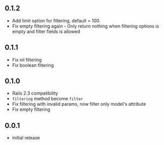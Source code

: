 ## 0.1.2
  * Add limit option for filtering, default = 100.
  * Fix empty filtering again - Only return nothing when filtering
    options is empty and filter fields is allowed

## 0.1.1
  * Fix nil filtering
  * Fix boolean filtering


## 0.1.0

* Rails 2.3 compatibility
* `filtering` method become `filter`
*  Fix filtering with invalid params, now filter only model's attribute
*  Fix empty filtering

## 0.0.1

*  Initial release
